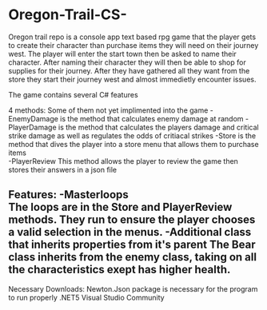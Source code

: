 # Oregon-Trail-CS-


Oregon trail repo is a console app text based rpg game that the player gets to create their character than purchase items they will need on their journey west.
The player will enter the start town then be asked to name their character. After naming their character they will then be able to shop for supplies
for their journey. After they have gathered all they want from the store they start their journey west and almost immedietly encounter issues.

The game contains several C# features

4 methods: 
Some of them not yet implimented into the game 
 -EnemyDamage    is the method that calculates enemy damage at random
 -PlayerDamage   is the method that calculates the players damage and critical strike damage as well as regulates the odds of critiacal strikes
 -Store          is the method that dives the player into a store menu that allows them to purchase items  
 -PlayerReview   This method allows the player to review the game then stores their answers in a json file

Features:
-Masterloops  
     The loops are in the Store and PlayerReview methods. They run to ensure the player chooses a valid selection in the menus.
-Additional class that inherits properties from it's parent
     The Bear class inherits from the enemy class, taking on all the characteristics exept has higher health.
-




 Necessary Downloads:
Newton.Json package is necessary for the program to run properly
.NET5
Visual Studio Community
